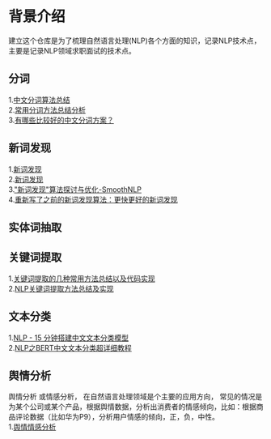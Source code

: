 # 背景介绍
 建立这个仓库是为了梳理自然语言处理(NLP)各个方面的知识，记录NLP技术点，主要是记录NLP领域求职面试的技术点。

## 分词
1.[中文分词算法总结](https://blog.csdn.net/mandagod/article/details/97106717)  
2.[常用分词方法总结分析](https://blog.csdn.net/cuixianpeng/article/details/43234235?utm_medium=distribute.pc_relevant.none-task-blog-BlogCommendFromBaidu-5.control&depth_1-utm_source=distribute.pc_relevant.none-task-blog-BlogCommendFromBaidu-5.control)  
3.[有哪些比较好的中文分词方案？](https://www.zhihu.com/question/19578687/answer/828011367)  

## 新词发现
1.[新词发现](https://zhuanlan.zhihu.com/p/28095072)  
2.[新词发现](https://blog.csdn.net/weixin_43378396/article/details/103848628)  
3.["新词发现"算法探讨与优化-SmoothNLP](https://zhuanlan.zhihu.com/p/80385615)  
4.[重新写了之前的新词发现算法：更快更好的新词发现](https://spaces.ac.cn/archives/6920)  

## 实体词抽取

## 关键词提取
1.[关键词提取的几种常用方法总结以及代码实现](https://www.cnblogs.com/enhaofrank/p/13972754.html)  
2.[NLP关键词提取方法总结及实现](https://blog.csdn.net/asialee_bird/article/details/96454544)

## 文本分类
1.[NLP - 15 分钟搭建中文文本分类模型](https://eliyar.biz/nlp_chinese_text_classification_in_15mins/)  
2.[NLP之BERT中文文本分类超详细教程](https://blog.csdn.net/qq_20989105/article/details/89492442)  

## 舆情分析
舆情分析 或情感分析， 在自然语言处理领域是个主要的应用方向， 常见的情况是为某个公司或某个产品，根据舆情数据，分析出消费者的情感倾向，比如：根据商品评论数据（比如华为P9），分析用户情感的倾向，正，负，中性。  
1.[舆情情感分析](https://www.cnblogs.com/enhaofrank/p/14001021.html)

